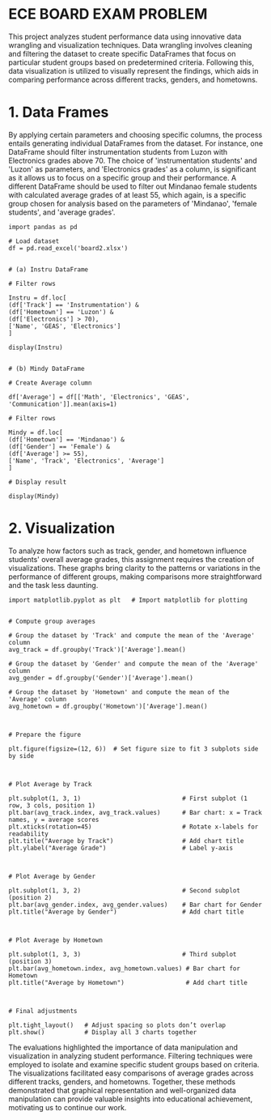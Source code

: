 # ECE BOARD EXAM PROBLEM

This project analyzes student performance data using innovative data wrangling and visualization techniques. Data wrangling involves cleaning and filtering the dataset to create specific DataFrames that focus on particular student groups based on predetermined criteria. Following this, data visualization is utilized to visually represent the findings, which aids in comparing performance across different tracks, genders, and hometowns.

# 1. Data Frames
By applying certain parameters and choosing specific columns, the process entails generating individual DataFrames from the dataset. For instance, one DataFrame should filter instrumentation students from Luzon with Electronics grades above 70. The choice of 'instrumentation students' and 'Luzon' as parameters, and 'Electronics grades' as a column, is significant as it allows us to focus on a specific group and their performance. A different DataFrame should be used to filter out Mindanao female students with calculated average grades of at least 55, which again, is a specific group chosen for analysis based on the parameters of 'Mindanao', 'female students', and 'average grades'. 

	import pandas as pd

	# Load dataset
	df = pd.read_excel('board2.xlsx')


	# (a) Instru DataFrame

	# Filter rows
 
	Instru = df.loc[
    (df['Track'] == 'Instrumentation') &
    (df['Hometown'] == 'Luzon') &
    (df['Electronics'] > 70),
    ['Name', 'GEAS', 'Electronics']
	]

	display(Instru)


	# (b) Mindy DataFrame

	# Create Average column
 
	df['Average'] = df[['Math', 'Electronics', 'GEAS', 'Communication']].mean(axis=1)

	# Filter rows
 
	Mindy = df.loc[
    (df['Hometown'] == 'Mindanao') &
    (df['Gender'] == 'Female') &
    (df['Average'] >= 55),
    ['Name', 'Track', 'Electronics', 'Average']
	]

	# Display result
 
	display(Mindy)


# 2. Visualization
To analyze how factors such as track, gender, and hometown influence students' overall average grades, this assignment requires the creation of visualizations. These graphs bring clarity to the patterns or variations in the performance of different groups, making comparisons more straightforward and the task less daunting.

	import matplotlib.pyplot as plt   # Import matplotlib for plotting


	# Compute group averages

	# Group the dataset by 'Track' and compute the mean of the 'Average' column
	avg_track = df.groupby('Track')['Average'].mean()

	# Group the dataset by 'Gender' and compute the mean of the 'Average' column
	avg_gender = df.groupby('Gender')['Average'].mean()

	# Group the dataset by 'Hometown' and compute the mean of the 'Average' column
	avg_hometown = df.groupby('Hometown')['Average'].mean()



	# Prepare the figure

	plt.figure(figsize=(12, 6))  # Set figure size to fit 3 subplots side by side



	# Plot Average by Track

	plt.subplot(1, 3, 1)                            # First subplot (1 row, 3 cols, position 1)
	plt.bar(avg_track.index, avg_track.values)      # Bar chart: x = Track names, y = average scores
	plt.xticks(rotation=45)                         # Rotate x-labels for readability
	plt.title("Average by Track")                   # Add chart title
	plt.ylabel("Average Grade")                     # Label y-axis



	# Plot Average by Gender

	plt.subplot(1, 3, 2)                            # Second subplot (position 2)
	plt.bar(avg_gender.index, avg_gender.values)    # Bar chart for Gender
	plt.title("Average by Gender")                  # Add chart title



	# Plot Average by Hometown

	plt.subplot(1, 3, 3)                            # Third subplot (position 3)
	plt.bar(avg_hometown.index, avg_hometown.values) # Bar chart for Hometown
	plt.title("Average by Hometown")                 # Add chart title



	# Final adjustments

	plt.tight_layout()   # Adjust spacing so plots don’t overlap
	plt.show()           # Display all 3 charts together

The evaluations highlighted the importance of data manipulation and visualization in analyzing student performance. Filtering techniques were employed to isolate and examine specific student groups based on criteria. The visualizations facilitated easy comparisons of average grades across different tracks, genders, and hometowns. Together, these methods demonstrated that graphical representation and well-organized data manipulation can provide valuable insights into educational achievement, motivating us to continue our work.
